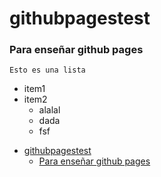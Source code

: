 # githubpagestest

### Para enseñar github pages

`Esto es una lista`

+ item1
+ item2
    - alalal
    - dada
    - fsf


<!-- @import "[TOC]" {cmd="toc" depthFrom=1 depthTo=6 orderedList=false} -->

<!-- code_chunk_output -->

- [githubpagestest](#githubpagestest)
    - [Para enseñar github pages](#para-enseñar-github-pages)

<!-- /code_chunk_output -->


